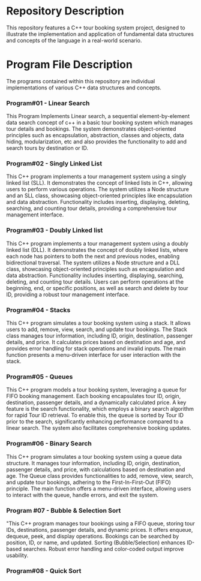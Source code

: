 # Repository Description
This repository features a C++ tour booking system project, designed to illustrate the implementation and application of fundamental data structures and concepts of the language in a real-world scenario.
# Program File Description
The programs contained within this repository are individual implementations of various C++ data structures and concepts.
### Program#01 - Linear Search
This Program Implements Linear search, a sequential element-by-element data search concept of c++ in a basic tour booking system which manages tour details and bookings. The system demonstrates object-oriented principles such as encapsulation, abstraction, classes and objects, data hiding, modularization, etc and also provides the functionality to add and search tours by destination or ID.
### Program#02 - Singly Linked List
This C++ program implements a tour management system using a singly linked list (SLL). It demonstrates the concept of linked lists in C++, allowing users to perform various operations. The system utilizes a Node structure and an SLL class, showcasing object-oriented principles like encapsulation and data abstraction. Functionality includes inserting, displaying, deleting, searching, and counting tour details, providing a comprehensive tour management interface.
### Program#03 - Doubly Linked list
This C++ program implements a tour management system using a doubly linked list (DLL). It demonstrates the concept of doubly linked lists, where each node has pointers to both the next and previous nodes, enabling bidirectional traversal. The system utilizes a Node structure and a DLL class, showcasing object-oriented principles such as encapsulation and data abstraction. Functionality includes inserting, displaying, searching, deleting, and counting tour details. Users can perform operations at the beginning, end, or specific positions, as well as search and delete by tour ID, providing a robust tour management interface.
### Program#04 - Stacks
This C++ program simulates a tour booking system using a stack. It allows users to add, remove, view, search, and update tour bookings. The Stack class manages tour information, including ID, origin, destination, passenger details, and price. It calculates prices based on destination and age, and provides error handling for stack operations and invalid inputs. The main function presents a menu-driven interface for user interaction with the stack.
### Program#05 - Queues
This C++ program models a tour booking system, leveraging a queue for FIFO booking management. Each booking encapsulates tour ID, origin, destination, passenger details, and a dynamically calculated price. A key feature is the search functionality, which employs a binary search algorithm for rapid Tour ID retrieval. To enable this, the queue is sorted by Tour ID prior to the search, significantly enhancing performance compared to a linear search. The system also facilitates comprehensive booking updates.
### Program#06 - Binary Search
This C++ program simulates a tour booking system using a queue data structure. It manages tour information, including ID, origin, destination, passenger details, and price, with calculations based on destination and age. The Queue class provides functionalities to add, remove, view, search, and update tour bookings, adhering to the First-In-First-Out (FIFO) principle. The main function offers a menu-driven interface, allowing users to interact with the queue, handle errors, and exit the system.
### Program #07 - Bubble & Selection Sort
"This C++ program manages tour bookings using a FIFO queue, storing tour IDs, destinations, passenger details, and dynamic prices. It offers enqueue, dequeue, peek, and display operations. Bookings can be searched by position, ID, or name, and updated. Sorting (Bubble/Selection) enhances ID-based searches. Robust error handling and color-coded output improve usability.
### Program#08 - Quick Sort
